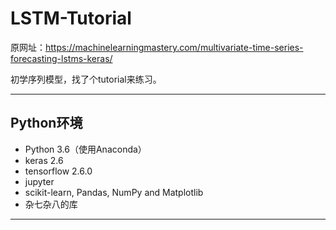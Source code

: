 # LSTM-Tutorial
原网址：https://machinelearningmastery.com/multivariate-time-series-forecasting-lstms-keras/

初学序列模型，找了个tutorial来练习。

---
## Python环境

- Python 3.6（使用Anaconda）
- keras 2.6
- tensorflow 2.6.0
- jupyter
- scikit-learn, Pandas, NumPy and Matplotlib
- 杂七杂八的库

---


